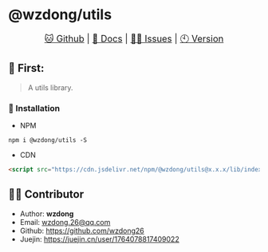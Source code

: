 # @wzdong/utils

<p align="center" style="font-size: large">
    <a href="https://github.com/wzdong26/-wzdong/tree/main/utils">🐱 Github</a>
     | 
    <a href="https://github.com/wzdong26/-wzdong/tree/main/utils/md/document.md">📖 Docs</a>
     | 
    <a href="https://github.com/wzdong26/-wzdong/issues">👨‍🔧 Issues</a>
     |
    <a href="https://github.com/wzdong26/-wzdong/tree/main/utils/md/version.md">🕙 Version</a>
</p>
<!-- <p align="right">
    <a href="https://github.com/wzdong26/-wzdong/tree/main/utils/README_zh.md">中文</a>
    - | -
    <i>EN</i> 
</p> -->

## 📙 First:

> A utils library.

### 🔨 Installation

-   NPM

```
npm i @wzdong/utils -S
```

-   CDN

```html
<script src="https://cdn.jsdelivr.net/npm/@wzdong/utils@x.x.x/lib/index.min.js"></script>
```

## 🙆‍♂️ Contributor

-   Author: **wzdong**
-   Email: wzdong.26@qq.com
-   Github: https://github.com/wzdong26
-   Juejin: https://juejin.cn/user/1764078817409022
